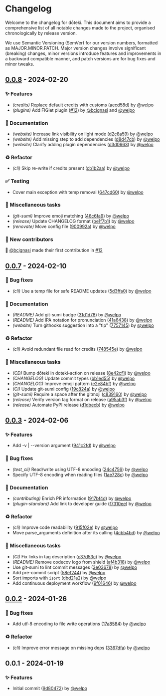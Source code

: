 # Changelog

Welcome to the changelog for dōteki. This document aims to provide a comprehensive list of all notable changes made to the project, organised chronologically by release version.

We use Semantic Versioning (SemVer) for our version numbers, formatted as MAJOR.MINOR.PATCH. Major version changes involve significant (breaking) changes, minor versions introduce features and improvements in a backward compatible manner, and patch versions are for bug fixes and minor tweaks.

## [0.0.8](https://github.com/welpo/doteki/compare/v0.0.7..v0.0.8) - 2024-02-20

### ✨ Features

- *(credits)* Replace default credits with customs ([aecd58d](https://github.com/welpo/doteki/commit/aecd58d9ae1a51d27511245ef25a477a0ae5d05e)) by [@welpo](https://github.com/welpo)
- *(plugins)* Add FIGlet plugin ([#12](https://github.com/welpo/doteki/issues/12)) by [@bcignasi](https://github.com/bcignasi) and [@welpo](https://github.com/welpo)

### 📝 Documentation

- *(website)* Increase link visibility on light mode ([d2c8a59](https://github.com/welpo/doteki/commit/d2c8a59d9f83cfcb8dadc4dfd9e13eb24054b191)) by [@welpo](https://github.com/welpo)
- *(website)* Add missing step to add dependencies ([d8d47cb](https://github.com/welpo/doteki/commit/d8d47cb06f2a29a77ec238bba2d891b6847914aa)) by [@welpo](https://github.com/welpo)
- *(website)* Clarify adding plugin dependencies ([d3d0663](https://github.com/welpo/doteki/commit/d3d066327318e83d46035f2b611bad1fc321d64b)) by [@welpo](https://github.com/welpo)

### ♻️ Refactor

- *(cli)* Skip re-write if credits present ([cb1b2aa](https://github.com/welpo/doteki/commit/cb1b2aae66ec4f8c6ca40d0c66f8dc95f9bef579)) by [@welpo](https://github.com/welpo)

### ✅ Testing

- Cover main exception with temp removal ([647cd60](https://github.com/welpo/doteki/commit/647cd60cee34262c65a7f57f76e53833d61582cf)) by [@welpo](https://github.com/welpo)

### 🔧 Miscellaneous tasks

- *(git-sumi)* Improve emoji matching ([46c6fa9](https://github.com/welpo/doteki/commit/46c6fa941e0b11db9764cd057f7705f06aa30c4e)) by [@welpo](https://github.com/welpo)
- *(release)* Update CHANGELOG format ([be1f7b1](https://github.com/welpo/doteki/commit/be1f7b10175ed5eedc69fa3f8788d48f6ceaea73)) by [@welpo](https://github.com/welpo)
- *(renovate)* Move config file ([900992a](https://github.com/welpo/doteki/commit/900992afdb1cbcd0e9ea25d6824681fd74323605)) by [@welpo](https://github.com/welpo)

### 👥 New contributors

🫶 [@bcignasi](https://github.com/bcignasi) made their first contribution in [#12](https://github.com/welpo/doteki/pull/12)

## [0.0.7](https://github.com/welpo/doteki/compare/v0.0.3..v0.0.7) - 2024-02-10

### 🐛 Bug fixes

- *(cli)* Use a temp file for safe README updates ([5d3ffa0](https://github.com/welpo/doteki/commit/5d3ffa0808f8b4e0af54226598d42d44f4086371)) by [@welpo](https://github.com/welpo)

### 📝 Documentation

- *(README)* Add git-sumi badge ([31d1d78](https://github.com/welpo/doteki/commit/31d1d7885c3af77f5c34b6b40830c4093466f1c7)) by [@welpo](https://github.com/welpo)
- *(README)* Add IPA notation for pronunciation ([41a6438](https://github.com/welpo/doteki/commit/41a643813381c9c01953a5c3c30a6d87d3e30dd8)) by [@welpo](https://github.com/welpo)
- *(website)* Turn githooks suggestion into a "tip" ([7757145](https://github.com/welpo/doteki/commit/77571455f2a646e4de25300f8cd180c8202bce3e)) by [@welpo](https://github.com/welpo)

### ♻️ Refactor

- *(cli)* Avoid redundant file read for credits ([748545e](https://github.com/welpo/doteki/commit/748545e32ad6e576c4d34d5f304cf0bf8ceb939e)) by [@welpo](https://github.com/welpo)

### 🔧 Miscellaneous tasks

- *(CD)* Bump dōteki in doteki-action on release ([8e42cf1](https://github.com/welpo/doteki/commit/8e42cf11bbe48f25e45b76048e1931be0639e854)) by [@welpo](https://github.com/welpo)
- *(CHANGELOG)* Update commit types ([bb1ed55](https://github.com/welpo/doteki/commit/bb1ed554ca3f0595f3950766ce00596931898ad3)) by [@welpo](https://github.com/welpo)
- *(CHANGELOG)* Improve emoji pattern ([e2e84bf](https://github.com/welpo/doteki/commit/e2e84bfda1c19dec3cd18f7eb016c9f2b8d17979)) by [@welpo](https://github.com/welpo)
- *(CI)* Update git-sumi config ([19c824a](https://github.com/welpo/doteki/commit/19c824a906b006fa9173af24099a6b1d9b4ca9dd)) by [@welpo](https://github.com/welpo)
- *(git-sumi)* Require a space after the gitmoji ([c839160](https://github.com/welpo/doteki/commit/c839160bc5561412de079d7f333b61f1a605a67e)) by [@welpo](https://github.com/welpo)
- *(release)* Verify version tag format on release ([a95ab3f](https://github.com/welpo/doteki/commit/a95ab3ff41ef2d604c5bbf6dd3f67561fb98a889)) by [@welpo](https://github.com/welpo)
- *(release)* Automate PyPI release ([d1dbecb](https://github.com/welpo/doteki/commit/d1dbecb76e1422fd0633d21ab83de9ebe822293b)) by [@welpo](https://github.com/welpo)

## [0.0.3](https://github.com/welpo/doteki/compare/v0.0.2..v0.0.3) - 2024-02-06

### ✨ Features

- Add -v | --version argument ([941c2fd](https://github.com/welpo/doteki/commit/941c2fd7057792cdca5a6d088bb720b8b523d179)) by [@welpo](https://github.com/welpo)

### 🐛 Bug fixes

- *(test_cli)* Read/write using UTF-8 encoding ([24c4756](https://github.com/welpo/doteki/commit/24c4756f6f388550627f2909af6caea3e762b68b)) by [@welpo](https://github.com/welpo)
- Specify UTF-8 encoding when reading files ([1ae728c](https://github.com/welpo/doteki/commit/1ae728c38920cb5d205306133a20b1893ba60c56)) by [@welpo](https://github.com/welpo)

### 📝 Documentation

- *(contributing)* Enrich PR information ([917bf4d](https://github.com/welpo/doteki/commit/917bf4d559d5515978aa4734aaad30f97c3e71bc)) by [@welpo](https://github.com/welpo)
- *(plugin-standard)* Add link to developer guide ([f7310ee](https://github.com/welpo/doteki/commit/f7310ee7e7985ea39868d08a6e8614fc213082da)) by [@welpo](https://github.com/welpo)

### ♻️ Refactor

- *(cli)* Improve code readability ([915f02e](https://github.com/welpo/doteki/commit/915f02ebd81d4dc152585251519ed8a55afeb287)) by [@welpo](https://github.com/welpo)
- Move parse_arguments definition after its calling ([4cbb4bd](https://github.com/welpo/doteki/commit/4cbb4bdd5e93efabbe6c274161d14fb5662124aa)) by [@welpo](https://github.com/welpo)

### 🔧 Miscellaneous tasks

- *(CI)* Fix links in tag description ([c37d53c](https://github.com/welpo/doteki/commit/c37d53ca26edc75c365b4b90f8377ee43608d7af)) by [@welpo](https://github.com/welpo)
- *(README)* Remove codecov logo from shield ([af4b318](https://github.com/welpo/doteki/commit/af4b31801a8a8de2e654cea08027d31d5a744a5f)) by [@welpo](https://github.com/welpo)
- Use git-sumi to lint commit messages ([3e03678](https://github.com/welpo/doteki/commit/3e036786f98341191bfb7ff6c57e31e71753eb8a)) by [@welpo](https://github.com/welpo)
- Add pre-commit script ([58ef244](https://github.com/welpo/doteki/commit/58ef244d73236091ca6cf20e2aac462314aafbe6)) by [@welpo](https://github.com/welpo)
- Sort imports with `isort` ([dbd21a2](https://github.com/welpo/doteki/commit/dbd21a2ba65d5a552da7f86c503792e6511f130b)) by [@welpo](https://github.com/welpo)
- Add continuous deployment workflow ([9f01646](https://github.com/welpo/doteki/commit/9f01646c3de3f82005fa16a1e61de8fb428cb5ed)) by [@welpo](https://github.com/welpo)

## [0.0.2](https://github.com/welpo/doteki/compare/v0.0.1..v0.0.2) - 2024-01-26

### 🐛 Bug fixes

- Add utf-8 encoding to file write operations ([17a8584](https://github.com/welpo/doteki/commit/17a8584822c1cedaa38f6897eefebca70d7f6039)) by [@welpo](https://github.com/welpo)

### ♻️ Refactor

- *(cli)* Improve error message on missing deps ([3367dfa](https://github.com/welpo/doteki/commit/3367dfac2ac17459d70968d727e9879f2cc52a19)) by [@welpo](https://github.com/welpo)

## 0.0.1 - 2024-01-19

### ✨ Features

- Initial commit ([9d80472](https://github.com/welpo/doteki/commit/9d8047210edecbd0a4db2ba478f2dffab102ab68)) by [@welpo](https://github.com/welpo)

<!-- generated by git-cliff -->
